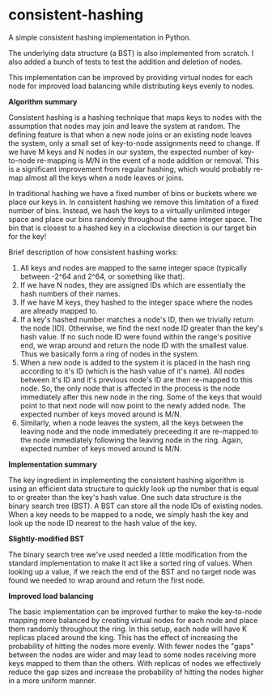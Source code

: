 # consistent-hashing
A simple consistent hashing implementation in Python.

The underlying data structure (a BST) is also implemented from scratch.
I also added a bunch of tests to test the addition and deletion of nodes.

This implementation can be improved by providing virtual nodes for each node for improved load balancing
while distributing keys evenly to nodes.

**Algorithm summary**

Consistent hashing is a hashing technique that maps keys to nodes with the assumption that nodes may join and leave the system at random.
The defining feature is that when a new node joins or an existing node leaves the system, only a small set of key-to-node assignments need to 
change. If we have M keys and N nodes in our system, the expected number of key-to-node re-mapping
is M/N in the event of a node addition or removal. This is a significant improvement from regular hashing, which would probably
re-map almost all the keys when a node leaves or joins.

In traditional hashing we have a fixed number of bins or buckets where we place our keys in. 
In consistent hashing we remove this limitation of a fixed number of bins. Instead, we hash the keys to a virtually unlimited integer space 
and place our bins randomly throughout the same integer space. The bin that is closest to a hashed key in a clockwise direction 
is our target bin for the key! 

Brief description of how consistent hashing works:

1. All keys and nodes are mapped to the same integer space (typically between -2^64 and 2^64, or something like that).
2. If we have N nodes, they are assigned IDs which are essentially the hash numbers of their names.
3. If we have M keys, they hashed to the integer space where the nodes are already mapped to.
4. If a key's hashed number matches a node's ID, then we trivially return the node [ID]. Otherwise, we find the next node ID
 greater than the key's hash value. If no such node ID were found within the range's positive end, we wrap around and return 
 the node ID with the smallest value. Thus we basically form a ring of nodes in the system.
5. When a new node is added to the system it is placed in the hash ring according to it's ID (which is the hash value of it's name).
 All nodes between it's ID and it's previous node's ID are then re-mapped to this node. So, the only node that is affected 
 in the process is the node immediately after this new node in the ring. Some of the keys that would point to that next node 
  will now point to the newly added node. The expected number of keys moved around is M/N.
6. Similarly, when a node leaves the system, all the keys between the leaving node and the node immediately preceeding it 
  are re-mapped to the node immediately following the leaving node in the ring. Again, expected number of keys moved around is M/N.
 
**Implementation summary** 
 
The key ingredient in implementing the consistent hashing algorithm is using an efficient data structure to quickly look up the number 
that is equal to or greater than the key's hash value. One such data structure is the binary search tree (BST). A BST can store all the 
node IDs of existing nodes. When a key needs to be mapped to a node, we simply hash the key and look up the node ID nearest to the hash 
value of the key.

**Slightly-modified BST**
 
 The binary search tree we've used needed a little modification from the standard implementation to make it act like a sorted 
 ring of values. When looking up a value, if we reach the end of the BST and no target node was found we needed 
 to wrap around and return the first node.
 
 **Improved load balancing**
 
 The basic implementation can be improved further to make the key-to-node mapping more balanced by creating virtual nodes for 
  each node and place them randomly throughout the ring. In this setup, each node will have K replicas placed around the king.
  This has the effect of increasing the probability of hitting the nodes more evenly. With fewer nodes the "gaps" between 
   the nodes are wider and may lead to some nodes receiving more keys mapped to them than the others. With replicas of nodes we 
   effectively reduce the gap sizes and increase the probability of hitting the nodes higher in a more uniform manner.
     